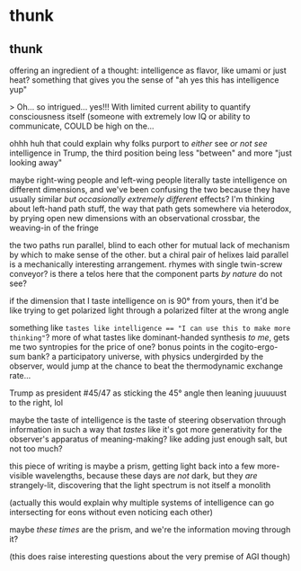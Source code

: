 # thunk

## thunk

offering an ingredient of a thought: intelligence as flavor, like umami or just heat? something that gives you the sense of "ah yes this has intelligence yup"

\> Oh... so intrigued... yes!!! With limited current ability to quantify consciousness itself (someone with extremely low IQ or ability to communicate, COULD be high on the...

ohhh huh that could explain why folks purport to _either_ see _or not see_ intelligence in Trump, the third position being less "between" and more "just looking away"

maybe right-wing people and left-wing people literally taste intelligence on different dimensions, and we've been confusing the two because they have usually similar _but occasionally extremely different_ effects? I'm thinking about left-hand path stuff, the way that path gets somewhere via heterodox, by prying open new dimensions with an observational crossbar, the weaving-in of the fringe

the two paths run parallel, blind to each other for mutual lack of mechanism by which to make sense of the other. but a chiral pair of helixes laid parallel is a mechanically interesting arrangement. rhymes with single twin-screw conveyor? is there a telos here that the component parts _by nature_ do not see?

if the dimension that I taste intelligence on is 90° from yours, then it'd be like trying to get polarized light through a polarized filter at the wrong angle

something like `tastes like intelligence == "I can use this to make more thinking"`? more of what tastes like dominant-handed synthesis _to me_, gets me two syntropies for the price of one? bonus points in the cogito-ergo-sum bank? a participatory universe, with physics undergirded by the observer, would jump at the chance to beat the thermodynamic exchange rate...

Trump as president #45/47 as sticking the 45° angle then leaning juuuuust to the right, lol

maybe the taste of intelligence is the taste of steering observation through information in such a way that _tastes_ like it's got more generativity for the observer's apparatus of meaning-making? like adding just enough salt, but not too much?

this piece of writing is maybe a prism, getting light back into a few more-visible wavelengths, because these days are _not_ dark, but they _are_ strangely-lit, discovering that the light spectrum is not itself a monolith

(actually this would explain why multiple systems of intelligence can go intersecting for eons without even noticing each other)

maybe _these times_ are the prism, and we're the information moving through it?

(this does raise interesting questions about the very premise of AGI though)
